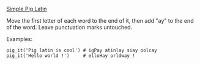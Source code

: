 [Simple Pig Latin](https://www.codewars.com/kata/520b9d2ad5c005041100000f/train/python)

Move the first letter of each word to the end of it, then add "ay" to the end of the word. Leave punctuation marks untouched.

Examples:

```
pig_it('Pig latin is cool') # igPay atinlay siay oolcay
pig_it('Hello world !')     # elloHay orldway !
```